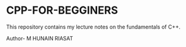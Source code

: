 # CPP-FOR-BEGGINERS
This repository contains my lecture notes on the fundamentals of C++.  

Author- M HUNAIN RIASAT
